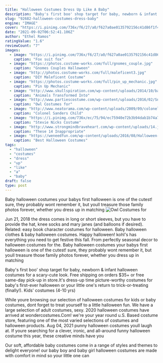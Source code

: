 ```yaml
---
title: "Halloween Costumes Dress Up Like A Baby"
description: "Baby's first boo' shop target for baby, newborn & infant halloween costumes for a scary-cute look. Free shipping on orders $35+ or free same-day pick-up in store."
slug: "92682-halloween-costumes-dress-baby"
engine: "IMAGE"
cover: "https://i.pinimg.com/736x/f6/27/a0/f627a0ae0135792156c41d86f1f4b400--fox-costume-baby-costumes.jpg"
date: "2021-09-02T06:52:41.106Z"
author: "Ethel Ramos"
ratingValue: "1.6"
reviewCount: "7"
images:
  - image: "https://i.pinimg.com/736x/f6/27/a0/f627a0ae0135792156c41d86f1f4b400--fox-costume-baby-costumes.jpg"
    caption: "Fox suit fox"
  - image: "https://photos.costume-works.com/full/gnomes_couple.jpg"
    caption: "Gnomes Couples Halloween"
  - image: "http://photos.costume-works.com/full/maleficent3.jpg"
    caption: "DIY Maleficent Costume"
  - image: "https://photos.costume-works.com/full/pin_up_mechanic.jpg"
    caption: "Pin Up Mechanic"
  - image: "http://www.skullspiration.com/wp-content/uploads/2014/10/baby-horse-painting.jpg"
    caption: "Animals Transformed Into"
  - image: "http://www.partiescostume.com/wp-content/uploads/2016/02/Snowy-Owl-Costume.jpg"
    caption: "Owl Costumes for"
  - image: "http://www.neatorama.com/wp-content/uploads/2009/09/colonel_sanders_costume.jpg"
    caption: "Colonel Sanders Child"
  - image: "https://i.pinimg.com/736x/ec/75/94/ec75940e72b3b94dab1b74a7769579fa.jpg"
    caption: "Stevie Nicks Costume"
  - image: "http://www.strongmindbraveheart.com/wp-content/uploads/14.jpeg"
    caption: "These 14 Inappropriate"
  - image: "https://weneedfun.com/wp-content/uploads/2016/08/Halloween-Costumes-For-Men-11.jpg"
    caption: "Best Halloween Costumes"
tags:
  - "halloween"
  - "costumes"
  - "dress"
  - "up"
  - "like"
  - "a"
  - "baby"
draft: false
type: post
---
```


Baby halloween costumes your babys first halloween is one of the cutest! sure, they probably wont remember it, but youll treasure those family photos forever, whether you dress up in matching
![Owl Costumes for](http://www.partiescostume.com/wp-content/uploads/2016/02/Snowy-Owl-Costume.jpg "Owl Costumes for")

Jun 21, 2018 the dress comes in long or short sleeves, but you have to provide the hat, knee socks and mary janes (and balloons if desired). Related: easy book character costumes for halloween. Baby halloween clothes &amp; baby halloween costumes. Happy halloween! kohl&#39;s has everything you need to get festive this fall. From perfectly seasonal decor to halloween costumes for the. Baby halloween costumes your babys first halloween is one of the cutest! sure, they probably wont remember it, but youll treasure those family photos forever, whether you dress up in matching
<!--inArticleAds-->

<!--galleryOne-->

Baby's first boo' shop target for baby, newborn & infant halloween costumes for a scary-cute look. Free shipping on orders $35+ or free same-day pick-up in store.It's dress-up time picture-worthy costumes for baby's first-ever halloween or your little one's return to trick-or-treating (finally!). Kids' costumes (4-10 yrs)
<!--inArticleAds-->

<!--galleryTwo-->

While youre browsing our selection of halloween costumes for kids or baby costumes, dont forget to treat yourself to a little halloween fun. We have a large selection of adult costumes, sexy. 2020 halloween costumes have arrived at wondercostumes.Com! we're your year round u.S. Based costume store, featuring one of the most varied selections of costumes and halloween products. Aug 04, 2021 punny halloween costumes youll laugh at. If youre searching for a clever, ironic, and all-around funny halloween costume this year, these creative minds have you
<!--galleryThree-->

Our soft, affordable baby costumes come in a range of styles and themes to delight everyone! our baby boy and baby girl halloween costumes are made with comfort in mind so your little one can